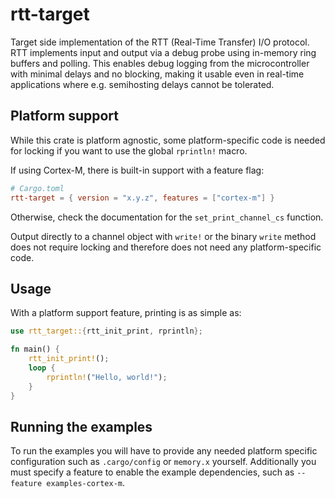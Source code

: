 # rtt-target

Target side implementation of the RTT (Real-Time Transfer) I/O protocol. RTT implements input and output via a debug probe using in-memory ring buffers and polling. This enables debug logging from the microcontroller with minimal delays and no blocking, making it usable even in real-time applications where e.g. semihosting delays cannot be tolerated.

## Platform support

While this crate is platform agnostic, some platform-specific code is needed for locking if you want to use the global `rprintln!` macro.

If using Cortex-M, there is built-in support with a feature flag:

```toml
# Cargo.toml
rtt-target = { version = "x.y.z", features = ["cortex-m"] }
```

Otherwise, check the documentation for the `set_print_channel_cs` function.

Output directly to a channel object with `write!` or the binary `write` method does not require locking and therefore does not need any platform-specific code.

## Usage

With a platform support feature, printing is as simple as:

```rust
use rtt_target::{rtt_init_print, rprintln};

fn main() {
    rtt_init_print!();
    loop {
        rprintln!("Hello, world!");
    }
}
```

## Running the examples

To run the examples you will have to provide any needed platform specific configuration such as `.cargo/config` or `memory.x` yourself. Additionally you must specify a feature to enable the example dependencies, such as `--feature examples-cortex-m`.
